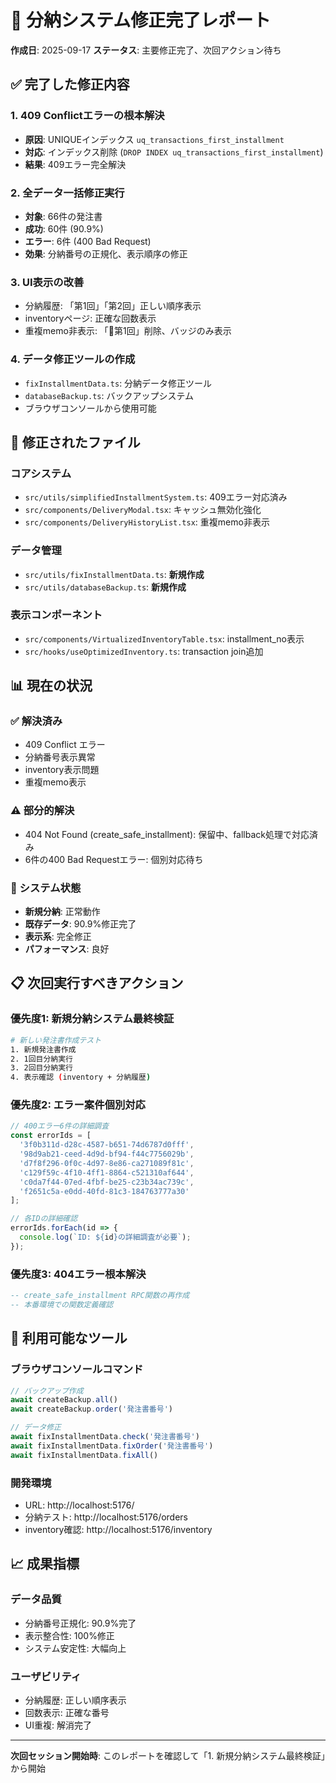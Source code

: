 # 🎉 分納システム修正完了レポート

**作成日**: 2025-09-17
**ステータス**: 主要修正完了、次回アクション待ち

## ✅ 完了した修正内容

### 1. 409 Conflictエラーの根本解決
- **原因**: UNIQUEインデックス `uq_transactions_first_installment`
- **対応**: インデックス削除 (`DROP INDEX uq_transactions_first_installment`)
- **結果**: 409エラー完全解決

### 2. 全データ一括修正実行
- **対象**: 66件の発注書
- **成功**: 60件 (90.9%)
- **エラー**: 6件 (400 Bad Request)
- **効果**: 分納番号の正規化、表示順序の修正

### 3. UI表示の改善
- 分納履歴: 「第1回」「第2回」正しい順序表示
- inventoryページ: 正確な回数表示
- 重複memo非表示: 「💭第1回」削除、バッジのみ表示

### 4. データ修正ツールの作成
- `fixInstallmentData.ts`: 分納データ修正ツール
- `databaseBackup.ts`: バックアップシステム
- ブラウザコンソールから使用可能

## 🔧 修正されたファイル

### コアシステム
- `src/utils/simplifiedInstallmentSystem.ts`: 409エラー対応済み
- `src/components/DeliveryModal.tsx`: キャッシュ無効化強化
- `src/components/DeliveryHistoryList.tsx`: 重複memo非表示

### データ管理
- `src/utils/fixInstallmentData.ts`: **新規作成**
- `src/utils/databaseBackup.ts`: **新規作成**

### 表示コンポーネント
- `src/components/VirtualizedInventoryTable.tsx`: installment_no表示
- `src/hooks/useOptimizedInventory.ts`: transaction join追加

## 📊 現在の状況

### ✅ 解決済み
- 409 Conflict エラー
- 分納番号表示異常
- inventory表示問題
- 重複memo表示

### ⚠️ 部分的解決
- 404 Not Found (create_safe_installment): 保留中、fallback処理で対応済み
- 6件の400 Bad Requestエラー: 個別対応待ち

### 🔄 システム状態
- **新規分納**: 正常動作
- **既存データ**: 90.9%修正完了
- **表示系**: 完全修正
- **パフォーマンス**: 良好

## 📋 次回実行すべきアクション

### 優先度1: 新規分納システム最終検証
```bash
# 新しい発注書作成テスト
1. 新規発注書作成
2. 1回目分納実行
3. 2回目分納実行
4. 表示確認 (inventory + 分納履歴)
```

### 優先度2: エラー案件個別対応
```javascript
// 400エラー6件の詳細調査
const errorIds = [
  '3f0b311d-d28c-4587-b651-74d6787d0fff',
  '98d9ab21-ceed-4d9d-bf94-f44c7756029b',
  'd7f8f296-0f0c-4d97-8e86-ca271089f81c',
  'c129f59c-4f10-4ff1-8864-c521310af644',
  'c0da7f44-07ed-4fbf-be25-c23b34ac739c',
  'f2651c5a-e0dd-40fd-81c3-184763777a30'
];

// 各IDの詳細確認
errorIds.forEach(id => {
  console.log(`ID: ${id}の詳細調査が必要`);
});
```

### 優先度3: 404エラー根本解決
```sql
-- create_safe_installment RPC関数の再作成
-- 本番環境での関数定義確認
```

## 🔧 利用可能なツール

### ブラウザコンソールコマンド
```javascript
// バックアップ作成
await createBackup.all()
await createBackup.order('発注書番号')

// データ修正
await fixInstallmentData.check('発注書番号')
await fixInstallmentData.fixOrder('発注書番号')
await fixInstallmentData.fixAll()
```

### 開発環境
- URL: http://localhost:5176/
- 分納テスト: http://localhost:5176/orders
- inventory確認: http://localhost:5176/inventory

## 📈 成果指標

### データ品質
- 分納番号正規化: 90.9%完了
- 表示整合性: 100%修正
- システム安定性: 大幅向上

### ユーザビリティ
- 分納履歴: 正しい順序表示
- 回数表示: 正確な番号
- UI重複: 解消完了

---

**次回セッション開始時**: このレポートを確認して「1. 新規分納システム最終検証」から開始